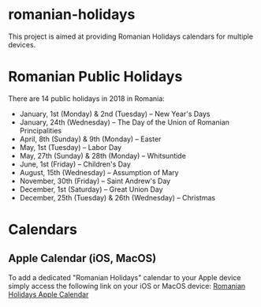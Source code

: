 # romanian-holidays
This project is aimed at providing Romanian Holidays calendars for multiple devices.

# Romanian Public Holidays
There are 14 public holidays in 2018 in Romania:
* January, 1st (Monday) & 2nd (Tuesday) – New Year's Days
* January, 24th (Wednesday) – The Day of the Union of Romanian Principalities
* April, 8th (Sunday) & 9th (Monday) – Easter
* May, 1st (Tuesday) – Labor Day
* May, 27th (Sunday) & 28th (Monday) – Whitsuntide
* June, 1st (Friday) – Children's Day
* August, 15th (Wednesday) – Assumption of Mary
* November, 30th (Friday) – Saint Andrew's Day
* December, 1st (Saturday) – Great Union Day
* December, 25th (Tuesday) & 26th (Wednesday) – Christmas

# Calendars

## Apple Calendar (iOS, MacOS)
To add a dedicated "Romanian Holidays" calendar to your Apple device simply access the following link on your iOS or MacOS device:
[Romanian Holidays Apple Calendar](webcal://p43-calendars.icloud.com/published/2/XwhrNxYos-DmTa64WuGg6DnRtvgXIwTap9xSg68_RI_HCth7VtzwMjA9i42etRZkboLjaAeLT5_gupaxRzEgulEHL9_1jNLaYXncrToRft8)
